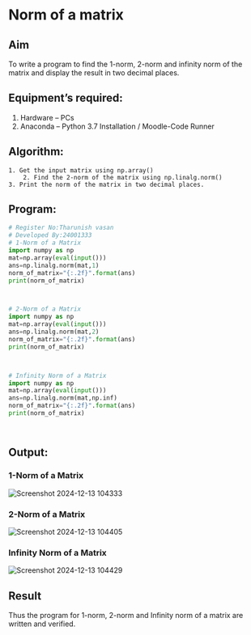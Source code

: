 # Norm of a matrix
## Aim
To write a program to find the 1-norm, 2-norm and infinity norm of the matrix and display the result in two decimal places.
## Equipment’s required:
1.	Hardware – PCs
2.	Anaconda – Python 3.7 Installation / Moodle-Code Runner
## Algorithm:
	1. Get the input matrix using np.array()   
        2. Find the 2-norm of the matrix using np.linalg.norm()
	3. Print the norm of the matrix in two decimal places.
## Program:
```Python
# Register No:Tharunish vasan
# Developed By:24001333
# 1-Norm of a Matrix
import numpy as np
mat=np.array(eval(input()))
ans=np.linalg.norm(mat,1)
norm_of_matrix="{:.2f}".format(ans)
print(norm_of_matrix)



# 2-Norm of a Matrix
import numpy as np
mat=np.array(eval(input()))
ans=np.linalg.norm(mat,2)
norm_of_matrix="{:.2f}".format(ans)
print(norm_of_matrix)



# Infinity Norm of a Matrix
import numpy as np
mat=np.array(eval(input()))
ans=np.linalg.norm(mat,np.inf)
norm_of_matrix="{:.2f}".format(ans)
print(norm_of_matrix)




```
## Output:
### 1-Norm of a Matrix
![Screenshot 2024-12-13 104333](https://github.com/user-attachments/assets/c1a98d88-e56f-4d35-9bad-72465be0842f)



### 2-Norm of a Matrix
![Screenshot 2024-12-13 104405](https://github.com/user-attachments/assets/916883a1-7b90-44f7-b9b7-887d938c3566)


### Infinity Norm of a Matrix
![Screenshot 2024-12-13 104429](https://github.com/user-attachments/assets/3a22675a-51fa-435a-9121-df1cbd06d8cb)


## Result
Thus the program for 1-norm, 2-norm and Infinity norm of a matrix are written and verified.
